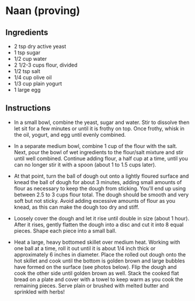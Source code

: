 # Naan (proving)

## Ingredients 

- 2 tsp dry active yeast 
- 1 tsp sugar
- 1/2 cup water 
- 2 1/2-3 cups flour, divided 
- 1/2 tsp salt 
- 1/4 cup olive oil 
- 1/3 cup plain yogurt 
- 1 large egg 

## Instructions

- In a small bowl, combine the yeast, sugar and water. Stir to dissolve then let sit for a few minutes or until it is frothy on top. Once frothy, whisk in the oil, yogurt, and egg until evenly combined.

- In a separate medium bowl, combine 1 cup of the flour with the salt. Next, pour the bowl of wet ingredients to the flour/salt mixture and stir until well combined. Continue adding flour, a half cup at a time, until you can no longer stir it with a spoon (about 1 to 1.5 cups later).

- At that point, turn the ball of dough out onto a lightly floured surface and knead the ball of dough for about 3 minutes, adding small amounts of flour as necessary to keep the dough from sticking. You'll end up using between 2.5 to 3 cups flour total. The dough should be smooth and very soft but not sticky. Avoid adding excessive amounts of flour as you knead, as this can make the dough too dry and stiff.

- Loosely cover the dough and let it rise until double in size (about 1 hour). After it rises, gently flatten the dough into a disc and cut it into 8 equal pieces. Shape each piece into a small ball.

- Heat a large, heavy bottomed skillet over medium heat. Working with one ball at a time, roll it out until it is about 1/4 inch thick or approximately 6 inches in diameter. Place the rolled out dough onto the hot skillet and cook until the bottom is golden brown and large bubbles have formed on the surface (see photos below). Flip the dough and cook the other side until golden brown as well. Stack the cooked flat bread on a plate and cover with a towel to keep warm as you cook the remaining pieces. Serve plain or brushed with melted butter and sprinkled with herbs!




